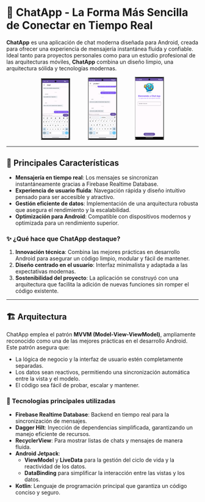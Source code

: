 # 📱 ChatApp - La Forma Más Sencilla de Conectar en Tiempo Real

**ChatApp** es una aplicación de chat moderna diseñada para Android, creada para ofrecer una experiencia de mensajería instantánea fluida y confiable. Ideal tanto para proyectos personales como para un estudio profesional de las arquitecturas móviles, **ChatApp** combina un diseño limpio, una arquitectura sólida y tecnologías modernas.

<p align="center">  
  <img src="/screenshots/Screenshot_1.png" alt="Main Screen" width="15%" style="margin-right: 40dp">  
   &nbsp;&nbsp;&nbsp;&nbsp;&nbsp;&nbsp;&nbsp;&nbsp;&nbsp;&nbsp; <!-- 10 non-breaking spaces -->  
  <img src="/screenshots/Screenshot_2.png" alt="Main Screen" width="15%" style="margin-right: 40dp">  
   &nbsp;&nbsp;&nbsp;&nbsp;&nbsp;&nbsp;&nbsp;&nbsp;&nbsp;&nbsp; <!-- 10 non-breaking spaces -->  
  <img src="/screenshots/Screenshot_3.png" alt="Detail Screen" width="15%">  
</p>  

---

## 🌟 Principales Características

- **Mensajería en tiempo real**: Los mensajes se sincronizan instantáneamente gracias a Firebase Realtime Database.
- **Experiencia de usuario fluida**: Navegación rápida y diseño intuitivo pensado para ser accesible y atractivo.
- **Gestión eficiente de datos**: Implementación de una arquitectura robusta que asegura el rendimiento y la escalabilidad.
- **Optimización para Android**: Compatible con dispositivos modernos y optimizada para un rendimiento superior.

### ✨ ¿Qué hace que ChatApp destaque?

1. **Innovación técnica**: Combina las mejores prácticas en desarrollo Android para asegurar un código limpio, modular y fácil de mantener.
2. **Diseño centrado en el usuario**: Interfaz minimalista y adaptada a las expectativas modernas.
3. **Sostenibilidad del proyecto**: La aplicación se construyó con una arquitectura que facilita la adición de nuevas funciones sin romper el código existente.

---

## 🏗️ Arquitectura

ChatApp emplea el patrón **MVVM (Model-View-ViewModel)**, ampliamente reconocido como una de las mejores prácticas en el desarrollo Android. Este patrón asegura que:

- La lógica de negocio y la interfaz de usuario estén completamente separadas.
- Los datos sean reactivos, permitiendo una sincronización automática entre la vista y el modelo.
- El código sea fácil de probar, escalar y mantener.

### 🔧 Tecnologías principales utilizadas

- **Firebase Realtime Database**: Backend en tiempo real para la sincronización de mensajes.
- **Dagger Hilt**: Inyección de dependencias simplificada, garantizando un manejo eficiente de recursos.
- **RecyclerView**: Para mostrar listas de chats y mensajes de manera fluida.
- **Android Jetpack**:
  - **ViewModel** y **LiveData** para la gestión del ciclo de vida y la reactividad de los datos.
  - **DataBinding** para simplificar la interacción entre las vistas y los datos.
- **Kotlin**: Lenguaje de programación principal que garantiza un código conciso y seguro.

